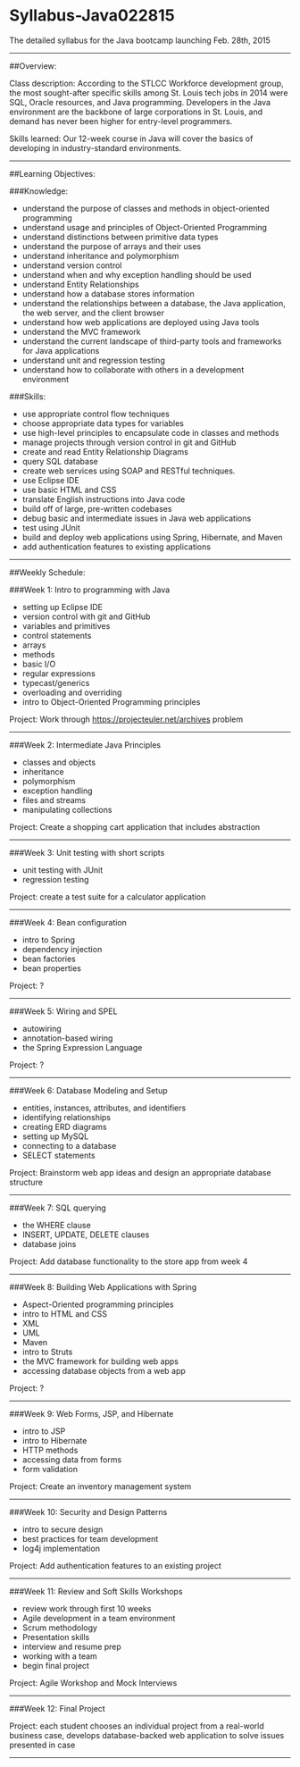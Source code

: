 # Syllabus-Java022815
The detailed syllabus for the Java bootcamp launching Feb. 28th, 2015
		
-----------------------------------------------------------------------------------------------------

##Overview: 

Class description: According to the STLCC Workforce development group, the most sought-after specific skills among St. Louis tech jobs in 2014 were SQL, Oracle resources, and Java programming. Developers in the Java environment are the backbone of large corporations in St. Louis, and demand has never been higher for entry-level programmers.

Skills learned: Our 12-week course in Java will cover the basics of developing in industry-standard environments.


-----------------------------------------------------------------------------------------------------

##Learning Objectives: 

###Knowledge:
* understand the purpose of classes and methods in object-oriented programming
* understand usage and principles of Object-Oriented Programming
* understand distinctions between primitive data types
* understand the purpose of arrays and their uses
* understand inheritance and polymorphism
* understand version control
* understand when and why exception handling should be used
* understand Entity Relationships
* understand how a database stores information
* understand the relationships between a database, the Java application, the web server, and the client browser
* understand how web applications are deployed using Java tools
* understand the MVC framework
* understand the current landscape of third-party tools and frameworks for Java applications
* understand unit and regression testing
* understand how to collaborate with others in a development environment

###Skills:
* use appropriate control flow techniques
* choose appropriate data types for variables
* use high-level principles to encapsulate code in classes and methods
* manage projects through version control in git and GitHub
* create and read Entity Relationship Diagrams
* query SQL database
* create web services using SOAP and RESTful techniques.
* use Eclipse IDE
* use basic HTML and CSS
* translate English instructions into Java code
* build off of large, pre-written codebases
* debug basic and intermediate issues in Java web applications
* test using JUnit
* build and deploy web applications using Spring, Hibernate, and Maven
* add authentication features to existing applications



-----------------------------------------------------------------------------------------------------

##Weekly Schedule: 

###Week 1:  Intro to programming with Java
+ setting up Eclipse IDE
+ version control with git and GitHub
+ variables and primitives
+ control statements
+ arrays
+ methods
+ basic I/O
+ regular expressions
+ typecast/generics
+ overloading and overriding
+ intro to Object-Oriented Programming principles

Project: Work through https://projecteuler.net/archives problem

----------------------------------------------------


###Week 2: Intermediate Java Principles
+ classes and objects
+ inheritance
+ polymorphism
+ exception handling
+ files and streams
+ manipulating collections

Project: Create a shopping cart application that includes abstraction

----------------------------------------------------


###Week 3: Unit testing with short scripts
+ unit testing with JUnit
+ regression testing

Project: create a test suite for a calculator application

----------------------------------------------------


###Week 4: Bean configuration
+ intro to Spring
+ dependency injection
+ bean factories
+ bean properties

Project: ?

----------------------------------------------------


###Week 5:  Wiring and SPEL
+ autowiring
+ annotation-based wiring
+ the Spring Expression Language

Project: ?

---------------------------------------------------- 


###Week 6: Database Modeling and Setup
+ entities, instances, attributes, and identifiers
+ identifying relationships
+ creating ERD diagrams
+ setting up MySQL
+ connecting to a database
+ SELECT statements

Project: Brainstorm web app ideas and design an appropriate database structure

----------------------------------------------------


###Week 7: SQL querying
+ the WHERE clause
+ INSERT, UPDATE, DELETE clauses
+ database joins

Project: Add database functionality to the store app from week 4

----------------------------------------------------


###Week 8: Building Web Applications with Spring
+ Aspect-Oriented programming principles
+ intro to HTML and CSS
+ XML
+ UML
+ Maven
+ intro to Struts
+ the MVC framework for building web apps
+ accessing database objects from a web app

Project: ?

----------------------------------------------------


###Week 9: Web Forms, JSP, and Hibernate
+ intro to JSP
+ intro to Hibernate
+ HTTP methods
+ accessing data from forms
+ form validation

Project: Create an inventory management system

----------------------------------------------------


###Week 10: Security and Design Patterns
+ intro to secure design
+ best practices for team development
+ log4j implementation

Project: Add authentication features to an existing project

--------------------------------------------------


###Week 11: Review and Soft Skills Workshops
+ review work through first 10 weeks
+ Agile development in a team environment
+ Scrum methodology
+ Presentation skills
+ interview and resume prep
+ working with a team
+ begin final project

Project: Agile Workshop and Mock Interviews

-----------------------------------------------------------------------------------------------------


###Week 12: Final Project

Project: each student chooses an individual project from a real-world business case, develops database-backed web application to solve issues presented in case

--------------------------------------------------------------------------------
